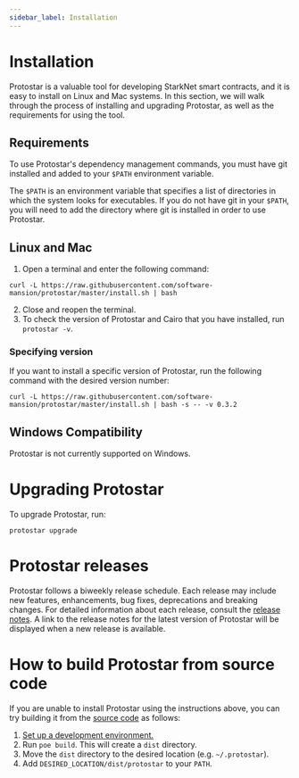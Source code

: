 ```yaml
---
sidebar_label: Installation
---
```


# Installation

Protostar is a valuable tool for developing StarkNet smart contracts, and it is easy to install on Linux and Mac systems. In this section, we will walk through the process of installing and upgrading Protostar, as well as the requirements for using the tool.

## Requirements
To use Protostar's dependency management commands, you must have git installed and added to your `$PATH` environment variable.

The `$PATH` is an environment variable that specifies a list of directories in which the system looks for executables.
If you do not have git in your `$PATH`, you will need to add the directory where git is installed in order to use Protostar.

## Linux and Mac
1. Open a terminal and enter the following command:
```console
curl -L https://raw.githubusercontent.com/software-mansion/protostar/master/install.sh | bash
```
2. Close and reopen the terminal.
3. To check the version of Protostar and Cairo that you have installed, run `protostar -v`.

### Specifying version

If you want to install a specific version of Protostar, run the following command with the desired version number:

```console
curl -L https://raw.githubusercontent.com/software-mansion/protostar/master/install.sh | bash -s -- -v 0.3.2
```

## Windows Compatibility
Protostar is not currently supported on Windows.

# Upgrading Protostar
To upgrade Protostar, run:
```shell
protostar upgrade
```

# Protostar releases

Protostar follows a biweekly release schedule.
Each release may include new features, enhancements, bug fixes, deprecations and breaking changes.
For detailed information about each release, consult the [release notes](https://github.com/software-mansion/protostar/releases).
A link to the release notes for the latest version of Protostar will be displayed when a new release is available.

# How to build Protostar from source code
If you are unable to install Protostar using the instructions above, you can try building it from the [source code](https://github.com/software-mansion/protostar) as follows:

1. [Set up a development environment.](https://github.com/software-mansion/protostar#setting-up-environment)
1. Run `poe build`. This will create a `dist` directory.
1. Move the `dist` directory to the desired location (e.g. `~/.protostar`).
1. Add `DESIRED_LOCATION/dist/protostar` to your `PATH`.